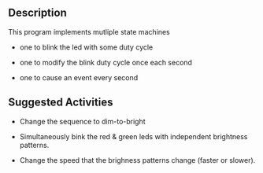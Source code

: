 ## Description

This program implements mutliple state machines

* one to blink the led with some duty cycle

* one to modify the blink duty cycle once each second

* one to cause an event every second

## Suggested Activities

* Change the  sequence to dim-to-bright


* Simultaneously bink the red & green leds with independent brightness
  patterns.
  

* Change the speed that the brighness patterns change (faster or slower).
